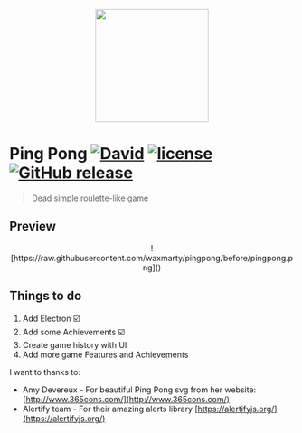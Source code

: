 <p align="center">
  <img src="https://waxmarty.github.io/pingpong/pingpong.svg" alt="" width="200">
</p>

# Ping Pong [![David](https://img.shields.io/david/waxmarty/pingpong.svg)]() [![license](https://img.shields.io/github/license/waxmarty/pingpong.svg)]() [![GitHub release](https://img.shields.io/github/release/waxmarty/pingpong.svg)]()
> Dead simple roulette-like game

## Preview

<p align="center">
  ![https://raw.githubusercontent.com/waxmarty/pingpong/before/pingpong.png]()
</p>

## Things to do
1. Add Electron ☑️
2. Add some Achievements ☑️
3. Create game history with UI
4. Add more game Features and Achievements

I want to thanks to:
- Amy Devereux - For beautiful Ping Pong svg from her website: [http://www.365cons.com/](http://www.365cons.com/)
- Alertify team - For their amazing alerts library [https://alertifyjs.org/](https://alertifyjs.org/)
